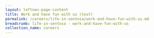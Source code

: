 ```yaml
---
layout: leftnav-page-content
title: Work and have fun with us (test)
permalink: /careers/life-in-sentosa/work-and-have-fun-with-us.md
breadcrumb: life-in-sentosa - work-and-have-fun-with-us
collection_name: careers
---
```

